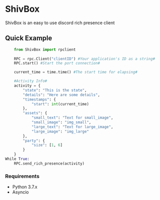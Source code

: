 # ShivBox

ShivBox is an easy to use discord rich presence client

## Quick Example


```py
    from ShivBox import rpclient
    
    RPC = rpc.Client("clientID") #Your application's ID as a string#
    RPC.start() #Start the port connection#

    current_time = time.time() #The start time for elapsing#

    #Activity Info#
    activity = {
        "state": "This is the state",
        "details": "Here are some details",
        "timestamps": {
            "start": int(current_time)
        },
        "assets": {
            "small_text": "Text for small_image",
            "small_image": "img_small",
            "large_text": "Text for large_image",
            "large_image": "img_large"
        },
        "party": {
            "size": [1, 6]
        }
    }
While True:
    RPC.send_rich_presence(activity)

 ```

### Requirements
- Python 3.7.x
- Asyncio
